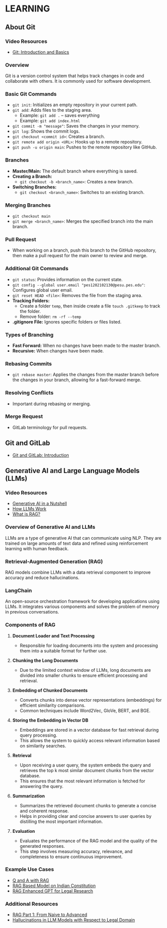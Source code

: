 # LEARNING 

## About Git

### Video Resources
- [Git: Introduction and Basics](https://youtu.be/mJ-qvsxPHpY?feature=shared)

### Overview
Git is a version control system that helps track changes in code and collaborate with others. It is commonly used for software development.

### Basic Git Commands
- `git init`: Initializes an empty repository in your current path.
- `git add`: Adds files to the staging area.
  - Example: `git add .` – saves everything
  - Example: `git add index.html`
- `git commit -m "message"`: Saves the changes in your memory.
- `git log`: Shows the commit logs.
- `git checkout <commit id>`: Creates a branch.
- `git remote add origin <URL>`: Hooks up to a remote repository.
- `git push -u origin main`: Pushes to the remote repository like GitHub.

### Branches
- **Master/Main:** The default branch where everything is saved.
- **Creating a Branch:**
  - `git checkout -b <branch_name>`: Creates a new branch.
- **Switching Branches:**
  - `git checkout <branch_name>`: Switches to an existing branch.

### Merging Branches
- `git checkout main`
- `git merge <branch_name>`: Merges the specified branch into the main branch.

### Pull Request
- When working on a branch, push this branch to the GitHub repository, then make a pull request for the main owner to review and merge.

### Additional Git Commands
- `git status`: Provides information on the current state.
- `git config --global user.email "pes1202102130@pesu.pes.edu"`: Configures global user email.
- `git reset HEAD <file>`: Removes the file from the staging area.
- **Tracking Folders:**
  - Create a folder `temp`, then inside create a file `touch .gitkeep` to track the folder.
  - Remove folder: `rm -rf --temp`
- **.gitignore File:** Ignores specific folders or files listed.

### Types of Branching
- **Fast Forward:** When no changes have been made to the master branch.
- **Recursive:** When changes have been made.

### Rebasing Commits
- `git rebase master`: Applies the changes from the master branch before the changes in your branch, allowing for a fast-forward merge.

### Resolving Conflicts
- Important during rebasing or merging.

### Merge Request
- GitLab terminology for pull requests.

## Git and GitLab
- [Git and GitLab: Introduction](https://youtu.be/4lxvVj7wlZw?feature=shared)



## Generative AI and Large Language Models (LLMs)

### Video Resources
- [Generative AI in a Nutshell](https://youtu.be/2IK3DFHRFfw?feature=shared)
- [How LLMs Work](https://youtu.be/5sLYAQS9sWQ?feature=shared)
- [What is RAG?](https://youtu.be/T-D1OfcDW1M?feature=shared)

### Overview of Generative AI and LLMs
LLMs are a type of generative AI that can communicate using NLP. They are trained on large amounts of text data and refined using reinforcement learning with human feedback. 

### Retrieval-Augmented Generation (RAG)
RAG models combine LLMs with a data retrieval component to improve accuracy and reduce hallucinations.

### LangChain
An open-source orchestration framework for developing applications using LLMs. It integrates various components and solves the problem of memory in previous conversations.

### Components of RAG
1. **Document Loader and Text Processing**
   - Responsible for loading documents into the system and processing them into a suitable format for further use.

2. **Chunking the Long Documents**
   - Due to the limited context window of LLMs, long documents are divided into smaller chunks to ensure efficient processing and retrieval.

3. **Embedding of Chunked Documents**
   - Converts chunks into dense vector representations (embeddings) for efficient similarity comparisons.
   - Common techniques include Word2Vec, GloVe, BERT, and BGE.

4. **Storing the Embedding in Vector DB**
   - Embeddings are stored in a vector database for fast retrieval during query processing.
   - This allows the system to quickly access relevant information based on similarity searches.

5. **Retrieval**
   - Upon receiving a user query, the system embeds the query and retrieves the top k most similar document chunks from the vector database.
   - This ensures that the most relevant information is fetched for answering the query.

6. **Summarization**
   - Summarizes the retrieved document chunks to generate a concise and coherent response.
   - Helps in providing clear and concise answers to user queries by distilling the most important information.

7. **Evaluation**
   - Evaluates the performance of the RAG model and the quality of the generated responses.
   - This step involves measuring accuracy, relevance, and completeness to ensure continuous improvement.


### Example Use Cases
- [Q and A with RAG](https://python.langchain.com/v0.1/docs/use_cases/question_answering/)
- [RAG Based Model on Indian Constitution](https://www.youtube.com/watch?v=fIv3yPI_3-I)
- [RAG Enhanced GPT for Legal Research](https://medium.com/techmalawi/building-a-rag-enhanced-chatgpt-for-legal-research-a-case-study-on-the-case-of-attorney-general-v-370709b9b424)

### Additional Resources
- [RAG Part 1: From Naive to Advanced](https://medium.com/@j13mehul/rag-part-1-from-naive-to-advanced-cb40674a7738)
- [Hallucinations in LLM Models with Respect to Legal Domain](https://hai.stanford.edu/news/hallucinating-law-legal-mistakes-large-language-models-are-pervasive)
